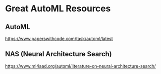 # Great AutoML Resources


## AutoML

https://www.paperswithcode.com/task/automl/latest


## NAS (Neural Architecture Search)

https://www.ml4aad.org/automl/literature-on-neural-architecture-search/
